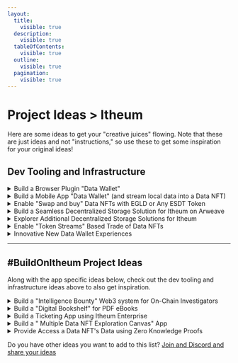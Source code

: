 ```yaml
---
layout:
  title:
    visible: true
  description:
    visible: true
  tableOfContents:
    visible: true
  outline:
    visible: true
  pagination:
    visible: true
---
```


# Project Ideas > Itheum

Here are some ideas to get your "creative juices" flowing. Note that these are just ideas and not "instructions," so use these to get some inspiration for your original ideas!



## Dev Tooling and Infrastructure&#x20;

<details>

<summary>Build a Browser Plugin "Data Wallet"</summary>

Build a "Data Wallet" browser plugin using our SDK that lets users have the Data NFTs they own conveniently available as they browse the web. Allow interaction between the host site a user is on and the plugin, allowing a "host site" request and access for data from within Data NFTs if the user allows it.

</details>

<details>

<summary>Build a Mobile App "Data Wallet" (and stream local data into a Data NFT)</summary>

Build a simple "Data Wallet" mobile app using our SDK that lets users have the Data NFTs they own conveniently available as they need it. A multi-platform mobile app using a framework like React Native or Flutter will be perfect for a simple app to work across Android and iOS.&#x20;

Bonus points if you can also use our SDK to implement a "Mint This into a Data NFT," where the user can seamlessly connect to another app on the device (e.g., Health app on iOS or Google Fit app on Android), takes in a snapshot of the user's health and wellness data, uploads that to a Data Stream ([centralized](../../../integrators/data-streams-guides/amazon-web-services-aws/) or [decentralized](../../../integrators/data-streams-guides/arweave-akord.md)) and then mints this into a Data NFT the user owns.&#x20;

</details>

<details>

<summary>Enable "Swap and buy" Data NFTs with EGLD or Any ESDT Token</summary>

Currently, you can only procure access to a Data NFT on the Data DEX by using $ITHEUM tokens. Build a custom "swap and buy" Data NFT Marketplace app or plugin where users can procure Data NFTs using EGLD or any other ESDT. You can use tools like Ashswap aggregator or other "real-time" swap options. Basically, a user with EGLD/ESDT can see and execute a "real-time" swap and procure option to obtain a Data NFT.

</details>

<details>

<summary>Build a Seamless Decentralized Storage Solution for Itheum on Arweave</summary>

One of the most requested features from Itheum users is a "seamless and secure" way to self host data and for generating a Data Stream that can be used in Data NFT minting. We offer manual solutions to generate Data Stream as per [these guides](../../../integrators/data-streams-guides/) but we want to improve the user experience by automating tools for this. \
\
The solution can enable the user to connect to their Arweave storage account, upload their files, and then seamlessly generate a "Data Stream" URL, which can be used to mint a Data NFT. You can explore tools like [Akord](https://akord.com/) (we also have a [manual guide for Akord](../../../integrators/data-streams-guides/arweave-akord.md) that you can read). Bonus points for any integration with Akord's "Vaults" that store encrypted data.

</details>

<details>

<summary>Explorer Additional Decentralized Storage Solutions for Itheum</summary>

In our question to empower users with "true ownership" of their data and as in the above idea for Arweave support, Itheum wants to make as many Decentralized Storage options available to our users via seamless integration. Ultimately, all you need to mint Data NFTs are "Data Streams", and technically, these Data Streams can come from any storage location as long as it follows the Data Stream URL rules. \
\
Along with Arweave above, explore, recommend and builds some tools that can integrate with platforms like:

* IPFS
* FileCoin
* BNB GreenField
* DFINITY (Internet Computer)&#x20;
* Or... use tools like [4EverLand](https://www.4everland.org/) that supports multiple platforms.

</details>

<details>

<summary>Enable "Token Streams" Based Trade of Data NFTs</summary>

Build a custom "swap and buy" Data NFT Marketplace app or plugin that allows Data NFT owners to trade their Data NFTs with others and where all trade happens in "token streams." This kind of "token stream" marketplace will protect buyers if the Data Creator stops hosting the Data Stream and will boost the activity with the Data Marketplace. You can explore tools like [CoinDrip](https://coindrip.finance/) or build your own.

</details>

<details>

<summary>Innovative New Data Wallet Experiences</summary>

Innovate and design new Data Wallet experiences for the tokens on the Itheum ecosystem, enhancing user engagement and functionality.

</details>

***

## #BuildOnItheum Project Ideas

Along with the app specific ideas below, check out the dev tooling and infrastructure ideas above to also get inspiration.

<details>

<summary>Build a  "Intelligence Bounty" Web3 system for On-Chain Investigators</summary>

We need more Data Creators on the Itheum platform. Data Creators publish apps like [MultiversX Bubbles](https://explorer.itheum.io/multiversx-bubbles), [Infographics](https://explorer.itheum.io/multiversx-infographics), and an upcoming Music series. These Data Creators ideally want to know "what you want" so they can generate content "for you."

As an example, the Data Creator behind MultiversX Bubbles, who is an on-chain investigator, would be able to generate a custom Data NFT with on-chain investigation insights that is centred around a specific event, for example, the Hatom Project launch.

It would be amazing to have an [Intelligence Bounty system like Akhram](https://decrypt.co/149042/arkhams-dox-to-earn-platform-offers-bounty-on-415-million-ftx-mystery) built as a separate web3 project (using smart contracts) that allows the community to raise bounties and have other users stake against their to show support for a bounty idea. Itheum Data Creators can then fulfil these bounties and mint Data NFTs to try and claim the bounties.

You can also make this a general-purpose "data bounty" system for the community to request any original data and have others stake on it to support the idea. This will attract Data Creators who publish Data NFTs in order to claim the bounty.

</details>

<details>

<summary>Build a "Digital Bookshelf" for PDF eBooks</summary>

The Itheum platform seamlessly support PDF eBooks to be minted as Data NFTs. An example of such an eBook is the [MultiversX Infographics Data NFT](https://explorer.itheum.io/multiversx-infographics). \
\
Mint a [Nested Streams](../../../developers/software-development-kits-sdks/data-nft-sdk/guide-3-using-nested-streams-to-access-nested-data-assets-from-a-primary-data-stream.md)-based DApp experience that can point to a "courseware or book series" and mint this as a single Data NFT. For example, you can have a catalog of PDFs related to a specific topic, available as a single Nested Stream-based Data NFT. This will be similar to the [Music Player Nested Stream Data NFT detailed in this guide](../../../developers/software-development-kits-sdks/data-nft-sdk/guide-3-using-nested-streams-to-access-nested-data-assets-from-a-primary-data-stream.md), but this will be for eBooks.\
\
\> Check out this [demo video to get you started](https://www.youtube.com/watch?v=ieY3cr3dwCU)

</details>

<details>

<summary>Build a Ticketing App using Itheum Enterprise</summary>

[itheum-enterprise.md](../../../product/itheum-enterprise.md "mention") will be launches within the shortly. Use the [enterprise-sdk](../../../developers/software-development-kits-sdks/enterprise-sdk/ "mention") to build a ticketing app; allowing the issuance of a ticket as a Data NFT that includes the generation of a barcode for permissioned entry a stream of data and rewards linked to the Data NFT as a Data Stream.

</details>

<details>

<summary>Build a " Multiple Data NFT Exploration Canvas" App</summary>

Currently, a user can only open and view content of a simple Data NFT using some free apps on [Itheum Explorer](https://explorer.itheum.io/). Build an "explorer canvas" that lets you "merge" the content of multiple, similar Data NFTs and view them together.&#x20;

For example, a Data Creator we work with, xFondres will publish multiple ESDT-based analytics JSON datasets (the raw data he used to generate the [ESDT Bubble Data NFT is available here](https://explorer.itheum.io/multiversx-bubbles)). Build an app or "canvas" that lets you add and remove Data NFTs and collectively visualize them. Links to the test Data NFTs from xFondres will be published soon.

</details>

<details>

<summary>Provide Access a Data NFT's Data using Zero Knowledge Proofs</summary>

This is an advanced idea but has massive real-world disruption if you can achieve it.

Build a Personal Data Vault on Itheum Enterprise (launching soon), where users upload encrypted data into a "soulbound Data NFT" that cannot be sold. For example, you can store encrypted KYC details or personal details like date of birth, etc. If the user visits some DApp that has integrated Itheum, and the site requests a zero-knowledge proof on some data stored inside their Data Vault. For example, the site can ask, "are you over 18?", and a response is provided to the site based on the encrypted data in the Data Vault.

</details>



Do you have other ideas you want to add to this list? [Join and Discord and share your ideas](../../../developers/tech-support-discord.md)

